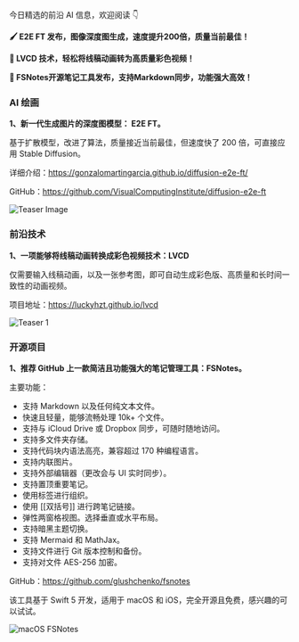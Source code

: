 今日精选的前沿 AI 信息，欢迎阅读 👇

**🖌️ E2E FT 发布，图像深度图生成，速度提升200倍，质量当前最佳！**

**🎥 LVCD 技术，轻松将线稿动画转为高质量彩色视频！**

**📝 FSNotes开源笔记工具发布，支持Markdown同步，功能强大高效！**



### AI 绘画

**1、新一代生成图片的深度图模型： E2E FT。**

基于扩散模型，改进了算法，质量接近当前最佳，但速度快了 200 倍，可直接应用 Stable Diffusion。

详细介绍：https://gonzalomartingarcia.github.io/diffusion-e2e-ft/

GitHub：https://github.com/VisualComputingInstitute/diffusion-e2e-ft

![Teaser Image](https://gonzalomartingarcia.github.io/diffusion-e2e-ft/static/e2e_ft_imgs/teaser_plot.png)



### 前沿技术

**1、一项能够将线稿动画转换成彩色视频技术：LVCD**

仅需要输入线稿动画，以及一张参考图，即可自动生成彩色版、高质量和长时间一致性的动画视频。

项目地址：https://luckyhzt.github.io/lvcd

![Teaser 1](https://cdn.jsdelivr.net/gh/freelander/oss@master/ai-daily/2024-09-21/Teaser%201.gif)



### 开源项目

**1、推荐 GitHub 上一款简洁且功能强大的笔记管理工具：FSNotes。**

主要功能：

- 支持 Markdown 以及任何纯文本文件。
- 快速且轻量，能够流畅处理 10k+ 个文件。
- 支持与 iCloud Drive 或 Dropbox 同步，可随时随地访问。
- 支持多文件夹存储。
- 支持代码块内语法高亮，兼容超过 170 种编程语言。
- 支持内联图片。
- 支持外部编辑器（更改会与 UI 实时同步）。
- 支持置顶重要笔记。
- 使用标签进行组织。
- 使用 [[双括号]] 进行跨笔记链接。
- 弹性两窗格视图。选择垂直或水平布局。
- 支持暗黑主题切换。
- 支持 Mermaid 和 MathJax。
- 支持文件进行 Git 版本控制和备份。
- 支持对文件 AES-256 加密。

GitHub：https://github.com/glushchenko/fsnotes

该工具基于 Swift 5 开发，适用于 macOS 和 iOS，完全开源且免费，感兴趣的可以试试。

![macOS FSNotes](https://cdn.jsdelivr.net/gh/freelander/oss@master/ai-daily/2024-09-21/code.png)
